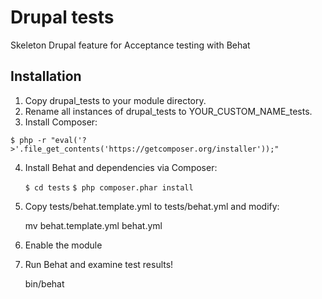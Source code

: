 Drupal tests
===========
Skeleton Drupal feature for Acceptance testing with Behat

## Installation

 1. Copy drupal_tests to your module directory.
 2. Rename all instances of drupal_tests to YOUR_CUSTOM_NAME_tests.
 3. Install Composer:
    
   `$ php -r "eval('?>'.file_get_contents('https://getcomposer.org/installer'));"`

 4. Install Behat and dependencies via Composer:

    `$ cd tests`
    `$ php composer.phar install`

 5. Copy tests/behat.template.yml to tests/behat.yml and modify:

    mv behat.template.yml behat.yml

 6. Enable the module

 7. Run Behat and examine test results!

    bin/behat
